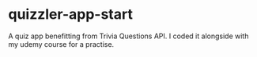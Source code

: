 # quizzler-app-start
A quiz app benefitting from Trivia Questions API. I coded it alongside with my udemy course for a practise.
